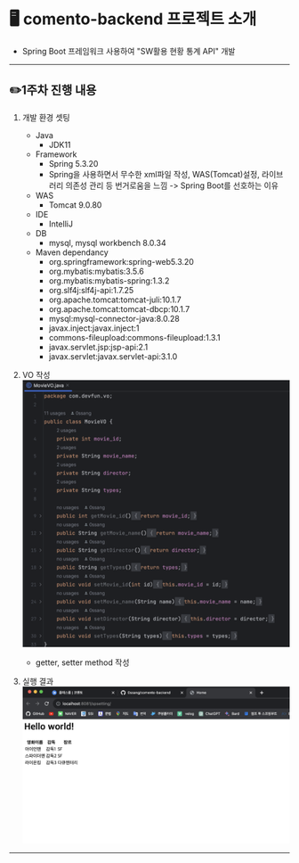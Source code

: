 # 🖥️ comento-backend 프로젝트 소개
* Spring Boot 프레임워크 사용하여 "SW활용 현황 통계 API" 개발

***

##  ✏️1주차 진행 내용
1. 개발 환경 셋팅
   * Java
     + JDK11
   * Framework
     + Spring 5.3.20
     + Spring을 사용하면서 무수한 xml파일 작성, WAS(Tomcat)설정, 라이브러리 의존성 관리 등 번거로움을 느낌 ->  Spring Boot를 선호하는 이유
   * WAS
     + Tomcat 9.0.80
   * IDE
     + IntelliJ
   * DB
     + mysql, mysql workbench 8.0.34
   * Maven dependancy
     + org.springframework:spring-web5.3.20
     + org.mybatis:mybatis:3.5.6
     + org.mybatis:mybatis-spring:1.3.2
     + org.slf4j:slf4j-api:1.7.25
     + org.apache.tomcat:tomcat-juli:10.1.7
     + org.apache.tomcat:tomcat-dbcp:10.1.7
     + mysql:mysql-connector-java:8.0.28
     + javax.inject:javax.inject:1
     + commons-fileupload:commons-fileupload:1.3.1
     + javax.servlet.jsp:jsp-api:2.1
     + javax.servlet:javax.servlet-api:3.1.0
   
  
2. VO 작성
    ![ss1.png](img%2Fss1.png)
     + getter, setter method 작성


3. 실행 결과
    ![ss2.png](img%2Fss2.png)

***
